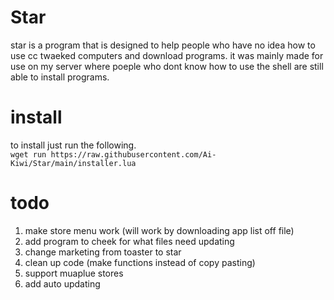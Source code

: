 # Star
star is a program that is designed to help people who have no idea how to use cc twaeked computers and download programs. it was mainly made for use on my server where poeple who dont know how to use the shell are still able to install programs.

# install
to install just run the following.  
```wget run https://raw.githubusercontent.com/Ai-Kiwi/Star/main/installer.lua```

# todo  
 1. make store menu work (will work by downloading app list off file)
 2. add program to cheek for what files need updating
 3. change marketing from toaster to star
 4. clean up code (make functions instead of copy pasting)
 5. support muaplue stores
 6. add auto updating
